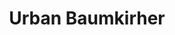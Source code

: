 ---
SICRIS: 15295
draft: false
fixName: urban_baumkirher
location: R3.62 - Kabinet
mailInfo: urban.baumkirher@fri.uni-lj.si
officeHours: null
profName: Urban Baumkirher
profTitle: Zunanji sodelavec
telephoneInfo: null
title: Urban Baumkirher
---
